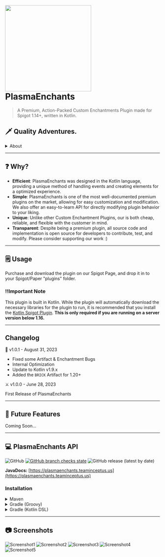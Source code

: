 # <img style="height: 7vh; width: auto;" src="https://repository-images.githubusercontent.com/549304787/0b12752e-d0a0-4c0d-a17d-1783d345fabb"> PlasmaEnchants
> A Premium, Action-Packed Custom Enchantments Plugin made for Spigot 1.14+, written in Kotlin.

## 🗡️ Quality Adventures.

<details>
    <summary>About</summary>

PlasmaEnchants was designed for an advanced user-experience and seamless administration. 
Created by the innovative minds at Team Inceptus, the goal is to provide an amazing and unique experience to both users and server administrators through the features of the Spigot API alone.
</details>

--- 

## ❓ Why?
- **Efficient**: PlasmaEnchants was designed in the Kotlin language, providing a unique method of handling events and creating elements for a optimized experience.
- **Simple**: PlasmaEnchants is one of the most well-documented premium plugins on the market, allowing for easy customization and modification. We also offer an easy-to-learn API for directly modifying plugin behavior to your liking.
- **Unique**: Unlike other Custom Enchantment Plugins, our is both cheap, reliable, and flexible with the customer in mind.
- **Transparent**: Despite being a premium plugin, all source code and implementation is open source for developers to contribute, test, and modify. Please consider supporting our work :)

---
## 🗒️ Usage
Purchase and download the plugin on our Spigot Page, and drop it in to your Spigot/Paper "plugins" folder.

### ‼️Important Note
This plugin is built in Kotlin. While the plugin will automatically download the necessary libraries for the plugin to run, it is recommended that you install the [Kotlin Spigot Plugin](https://modrinth.com/plugin/kotlinmc/). **This is only required if you are running on a server version below 1.16.**

---
## Changelog

🐛 v1.0.1 - August 31, 2023
- Fixed some Artifact & Enchantment Bugs
- Internal Optimization
- Update to Kotlin v1.9.x
- Added the `BRICK` Artifact for 1.20+

⚔️ v1.0.0 - June 28, 2023

First Release of PlasmaEnchants

---
## 🔮 Future Features

Coming Soon...

---
## 💻 PlasmaEnchants API
![GitHub](https://img.shields.io/github/license/Team-Inceptus/PlasmaEnchants)
[![GitHub branch checks state](https://github.com/Team-Inceptus/PlasmaEnchants/actions/workflows/build.yml/badge.svg)](https://github.com/Team-Inceptus/PlasmaEnchants/actions/)
![GitHub release (latest by date)](https://img.shields.io/github/v/release/Team-Inceptus/PlasmaEnchants?style=plastic)

**JavaDocs:** [https://plasmaenchants.teaminceptus.us](https://plasmaenchants.teaminceptus.us)

### Installation

<details>
    <summary>Maven</summary>

```xml
<project>

    <repositories>
        <repository>
            <id>codemc-releases</id>
            <url>https://repo.codemc.io/repository/maven-releases/</url>
        </repository>
    </repositories>
    
    <dependencies>
        <dependency>
            <groupId>us.teaminceptus.plasmaenchants</groupId>
            <artifactId>plasmaenchants-api</artifactId>
            <version>[VERSION]</version>
        </dependency>
    </dependencies>
    
</project>
```
</details>

<details>
    <summary>Gradle (Groovy)</summary>

```gradle
repositories {
    maven { url 'https://repo.codemc.io/repository/maven-releases/' }
}

dependencies {
    implementation 'us.teaminceptus.plasmaenchants:plasmaenchants-api:[VERSION]'
}
```
</details>

<details>
    <summary>Gradle (Kotlin DSL)</summary>

```kotlin
repositories {
    maven(url = "https://repo.codemc.io/repository/maven-releases/")
}

dependencies {
    implementation('us.teaminceptus.plasmaenchants:plasmaenchants-api:[VERSION]')
}
```
</details>

---
## 📷 Screenshots

![Screenshot1](https://media.discordapp.net/attachments/894254760075603980/1123748682391621762/2023-06-28_13.38.15.png)
![Screenshot2](https://media.discordapp.net/attachments/894254760075603980/1123748682714587136/2023-06-28_13.39.03.png)
![Screenshot3](https://media.discordapp.net/attachments/894254760075603980/1123748683012374668/2023-06-28_13.39.37.png)
![Screenshot4](https://media.discordapp.net/attachments/894254760075603980/1123748683310174299/2023-06-28_18.52.19.png)
![Screenshot5](https://media.discordapp.net/attachments/894254760075603980/1123748683679277076/2023-06-28_18.53.11.png)
